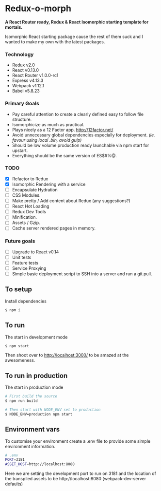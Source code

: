 # Redux-o-morph

__A React Router ready, Redux & React Isomorphic starting template for mortals.__

Isomorphic React starting package cause the rest of them suck and I wanted to make my own with the latest packages.

### Technology
* Redux v2.0
* React v0.13.0
* React Router v1.0.0-rc1
* Express v4.13.3
* Webpack v1.12.1
* Babel v5.8.23

### Primary Goals
* Pay careful attention to create a clearly defined easy to follow file structure.
* Isomorphicize as much as practical.
* Plays nicely as a 12 Factor app. http://12factor.net/
* Avoid unnecessary global dependencies especially for deployment. _(ie. favour using local .bin, avoid gulp)_
* Should be low volume production ready launchable via npm start for upstart.
* Everything should be the same version of ES$#%@.

### TODO
- [x] Refactor to Redux
- [x] Isomorphic Rendering with a service
- [ ] Encapsulate Hydration
- [ ] CSS Modules.
- [ ] Make pretty / Add content about Redux (any suggestions?)
- [ ] React Hot Loading
- [ ] Redux Dev Tools
- [ ] Minification.
- [ ] Assets / Gzip.
- [ ] Cache server rendered pages in memory.

### Future goals
- [ ] Upgrade to React v0.14
- [ ] Unit tests
- [ ] Feature tests
- [ ] Service Proxying
- [ ] Simple basic deployment script to SSH into a server and run a git pull.

## To setup

Install dependencies
```bash
$ npm i
```

## To run
The start in development mode

```bash
$ npm start
```

Then shoot over to [http://localhost:3000/](http://localhost:3000/) to be amazed at the awesomeness.

## To run in production
The start in production mode

```bash
# First build the source
$ npm run build

# Then start with NODE_ENV set to production
$ NODE_ENV=production npm start
```

## Environment vars

To customise your environment create a .env file to provide some simple environment information.

```bash
# .env
PORT=3181
ASSET_HOST=http://localhost:8080
```

Here we are setting the development port to run on 3181 and the location of the transpiled assets to be http://localhost:8080 (webpack-dev-server defaults)
